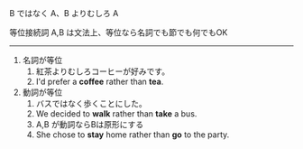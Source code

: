 B ではなく A、B よりむしろ A

等位接続詞
A,B は文法上、等位なら名詞でも節でも何でもOK

---

1. 名詞が等位
	1. 紅茶よりむしろコーヒーが好みです。
	2. I'd prefer a **coffee** rather than **tea**.
2. 動詞が等位
	1. バスではなく歩くことにした。
	2. We decided to **walk** rather than **take** a bus.
	3. A,B が動詞ならBは原形にする
	4. She chose to **stay** home rather than **go** to the party.

